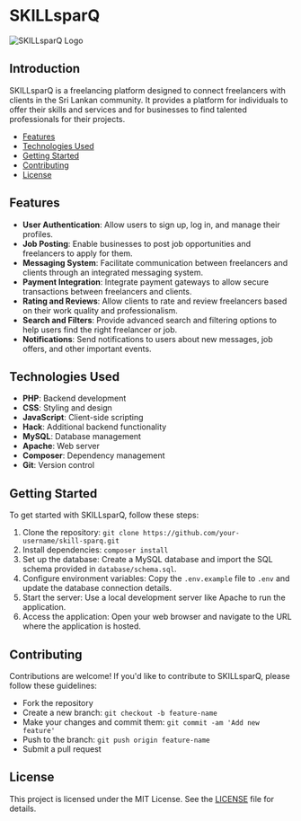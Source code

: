 # SKILLsparQ

![SKILLsparQ Logo](/path/to/logo.png)

## Introduction

SKILLsparQ is a freelancing platform designed to connect freelancers with clients in the Sri Lankan community. It provides a platform for individuals to offer their skills and services and for businesses to find talented professionals for their projects.



- [Features](#features)
- [Technologies Used](#technologies-used)
- [Getting Started](#getting-started)
- [Contributing](#contributing)
- [License](#license)

## Features

- **User Authentication**: Allow users to sign up, log in, and manage their profiles.
- **Job Posting**: Enable businesses to post job opportunities and freelancers to apply for them.
- **Messaging System**: Facilitate communication between freelancers and clients through an integrated messaging system.
- **Payment Integration**: Integrate payment gateways to allow secure transactions between freelancers and clients.
- **Rating and Reviews**: Allow clients to rate and review freelancers based on their work quality and professionalism.
- **Search and Filters**: Provide advanced search and filtering options to help users find the right freelancer or job.
- **Notifications**: Send notifications to users about new messages, job offers, and other important events.

## Technologies Used

- **PHP**: Backend development
- **CSS**: Styling and design
- **JavaScript**: Client-side scripting
- **Hack**: Additional backend functionality
- **MySQL**: Database management
- **Apache**: Web server
- **Composer**: Dependency management
- **Git**: Version control

## Getting Started

To get started with SKILLsparQ, follow these steps:

1. Clone the repository: `git clone https://github.com/your-username/skill-sparq.git`
2. Install dependencies: `composer install`
3. Set up the database: Create a MySQL database and import the SQL schema provided in `database/schema.sql`.
4. Configure environment variables: Copy the `.env.example` file to `.env` and update the database connection details.
5. Start the server: Use a local development server like Apache to run the application.
6. Access the application: Open your web browser and navigate to the URL where the application is hosted.

## Contributing

Contributions are welcome! If you'd like to contribute to SKILLsparQ, please follow these guidelines:

- Fork the repository
- Create a new branch: `git checkout -b feature-name`
- Make your changes and commit them: `git commit -am 'Add new feature'`
- Push to the branch: `git push origin feature-name`
- Submit a pull request

## License

This project is licensed under the MIT License. See the [LICENSE](LICENSE) file for details.
